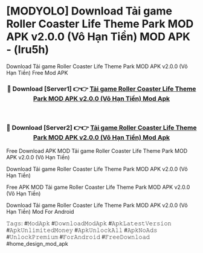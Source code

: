 # [MODYOLO] Download Tải game Roller Coaster Life Theme Park MOD APK v2.0.0 (Vô Hạn Tiền) MOD APK - (lru5h)
Download Tải game Roller Coaster Life Theme Park MOD APK v2.0.0 (Vô Hạn Tiền) Free Mod APK

<div align="center">
<h3>🔴 Download [Server1] 👉👉 <a href="https://apk-comot.site?title=Tải_game_Roller_Coaster_Life_Theme_Park_MOD_APK_v2.0.0_(Vô_Hạn_Tiền)">Tải game Roller Coaster Life Theme Park MOD APK v2.0.0 (Vô Hạn Tiền) Mod Apk</a></h3><br>

<h3>🔴 Download [Server2] 👉👉 <a href="https://apk-comot.site?title=Tải_game_Roller_Coaster_Life_Theme_Park_MOD_APK_v2.0.0_(Vô_Hạn_Tiền)">Tải game Roller Coaster Life Theme Park MOD APK v2.0.0 (Vô Hạn Tiền) Mod Apk</a></h3>
</div>


Free Download APK MOD Tải game Roller Coaster Life Theme Park MOD APK v2.0.0 (Vô Hạn Tiền)

Download Tải game Roller Coaster Life Theme Park MOD APK v2.0.0 (Vô Hạn Tiền) 

Free APK MOD Tải game Roller Coaster Life Theme Park MOD APK v2.0.0 (Vô Hạn Tiền) 

Download Tải game Roller Coaster Life Theme Park MOD APK v2.0.0 (Vô Hạn Tiền) Mod For Android

𝚃𝚊𝚐𝚜: #𝙼𝚘𝚍𝙰𝚙𝚔 #𝙳𝚘𝚠𝚗𝚕𝚘𝚊𝚍𝙼𝚘𝚍𝙰𝚙𝚔 #𝙰𝚙𝚔𝙻𝚊𝚝𝚎𝚜𝚝𝚅𝚎𝚛𝚜𝚒𝚘𝚗 #𝙰𝚙𝚔𝚄𝚗𝚕𝚒𝚖𝚒𝚝𝚎𝚍𝙼𝚘𝚗𝚎𝚢 #𝙰𝚙𝚔𝚄𝚗𝚕𝚘𝚌𝚔𝙰𝚕𝚕 #𝙰𝚙𝚔𝙽𝚘𝙰𝚍𝚜 #𝚄𝚗𝚕𝚘𝚌𝚔𝙿𝚛𝚎𝚖𝚒𝚞𝚖 #𝙵𝚘𝚛𝙰𝚗𝚍𝚛𝚘𝚒𝚍 #𝙵𝚛𝚎𝚎𝙳𝚘𝚠𝚗𝚕𝚘𝚊𝚍 #home_design_mod_apk